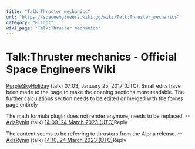 ```yaml
---
title: "Talk:Thruster mechanics"
url: "https://spaceengineers.wiki.gg/wiki/Talk:Thruster_mechanics"
category: "Flight"
wiki_page: "Talk:Thruster mechanics"
---
```


# Talk:Thruster mechanics - Official Space Engineers Wiki

[PurpleSkyHoliday](https://spaceengineers.wiki.gg/wiki/User:PurpleSkyHoliday "User:PurpleSkyHoliday") (talk) 07:03, January 25, 2017 (UTC): Small edits have been made to the page to make the opening sections more readable. The further calculations section needs to be edited or merged with the forces page entirely

The math formula plugin does not render anymore, needs to be replaced. --[AdaRynin](https://spaceengineers.wiki.gg/wiki/User:AdaRynin "User:AdaRynin") (talk) [14:09, 24 March 2023 (UTC)](https://spaceengineers.wiki.gg/wiki/Talk:Thruster_mechanics#c-AdaRynin-20230324140900)Reply

The content seems to be referring to thrusters from the Alpha release. --[AdaRynin](https://spaceengineers.wiki.gg/wiki/User:AdaRynin "User:AdaRynin") (talk) [14:10, 24 March 2023 (UTC)](https://spaceengineers.wiki.gg/wiki/Talk:Thruster_mechanics#c-AdaRynin-20230324141000)Reply
